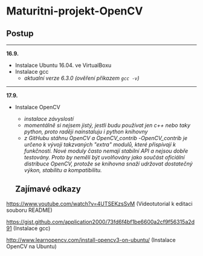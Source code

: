 # Maturitni-projekt-OpenCV

## Postup
---
**16.9.**
* Instalace Ubuntu 16.04. ve VirtualBoxu
* Instalace gcc
  - *aktualní verze 6.3.0 (ověření příkazem `gcc -v`)*
---  
**17.9.**
* Instalace OpenCV
  - *instalace závyslostí*
  - *momentálně si nejsem jistý, jestli budu používat jen c++ nebo taky python, proto raději nainstaluju i python knihovny*
  - *z GitHubu stáhnu OpenCV a OpenCV_contrib*
    -*OpenCV_contrib je určeno k vývoji takzvaných "extra" modulů, které přispívají k funkčnosti. Nové moduly často nemají stabilní API a nejsou dobře testovány. Proto by neměli být uvolňovány jako součást oficiální distribuce OpenCV, protože se knihovna snaží udržovat dostatečný výkon, stabilitu a kompatibilitu.*
    
  ## Zajímavé odkazy 
https://www.youtube.com/watch?v=4UTSEKzsSvM (Videotutorial k editaci souboru README)

https://gist.github.com/application2000/73fd6f4bf1be6600a2cf9f56315a2d91 (Instalace gcc)

http://www.learnopencv.com/install-opencv3-on-ubuntu/ (Instalace OpenCV na Ubuntu)

